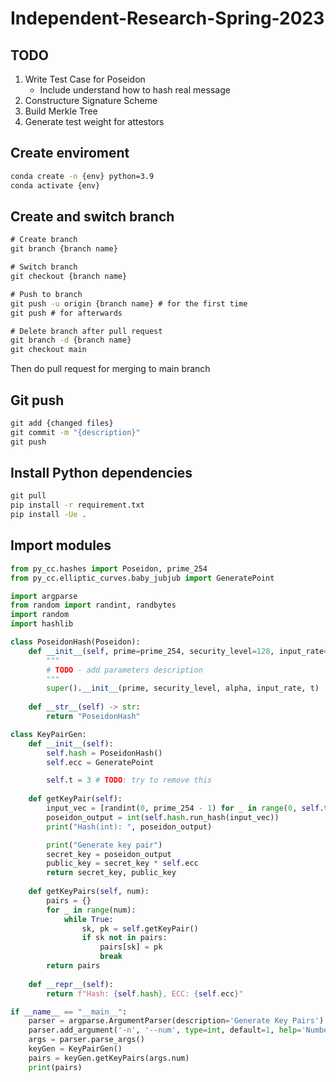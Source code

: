 # Independent-Research-Spring-2023

## TODO
1. Write Test Case for Poseidon
    * Include understand how to hash real message
2. Constructure Signature Scheme
3. Build Merkle Tree
4. Generate test weight for attestors

## Create enviroment
```cmd
conda create -n {env} python=3.9
conda activate {env}
```
## Create and switch branch
```cmd
# Create branch
git branch {branch name}

# Switch branch
git checkout {branch name}

# Push to branch
git push -u origin {branch name} # for the first time
git push # for afterwards

# Delete branch after pull request
git branch -d {branch name}
git checkout main
```

Then do pull request for merging to main branch


## Git push
```cmd
git add {changed files}
git commit -m "{description}"
git push
```

## Install Python dependencies
```cmd
git pull
pip install -r requirement.txt
pip install -Ue .
```

## Import modules
```python
from py_cc.hashes import Poseidon, prime_254
from py_cc.elliptic_curves.baby_jubjub import GeneratePoint

import argparse
from random import randint, randbytes
import random
import hashlib

class PoseidonHash(Poseidon):
    def __init__(self, prime=prime_254, security_level=128, input_rate=3, t=3, alpha=5):
        """
        # TODO - add parameters description
        """
        super().__init__(prime, security_level, alpha, input_rate, t)
    
    def __str__(self) -> str:
        return "PoseidonHash"

class KeyPairGen:
    def __init__(self):
        self.hash = PoseidonHash()
        self.ecc = GeneratePoint

        self.t = 3 # TODO: try to remove this
    
    def getKeyPair(self):
        input_vec = [randint(0, prime_254 - 1) for _ in range(0, self.t)]
        poseidon_output = int(self.hash.run_hash(input_vec))
        print("Hash(int): ", poseidon_output)

        print("Generate key pair")
        secret_key = poseidon_output
        public_key = secret_key * self.ecc
        return secret_key, public_key
    
    def getKeyPairs(self, num):
        pairs = {}
        for _ in range(num):
            while True:
                sk, pk = self.getKeyPair()
                if sk not in pairs:
                    pairs[sk] = pk
                    break
        return pairs
                
    def __repr__(self):
        return f"Hash: {self.hash}, ECC: {self.ecc}"

if __name__ == "__main__":
    parser = argparse.ArgumentParser(description='Generate Key Pairs')
    parser.add_argument('-n', '--num', type=int, default=1, help='Number of key pairs to generate')
    args = parser.parse_args()
    keyGen = KeyPairGen()
    pairs = keyGen.getKeyPairs(args.num)
    print(pairs)
```

